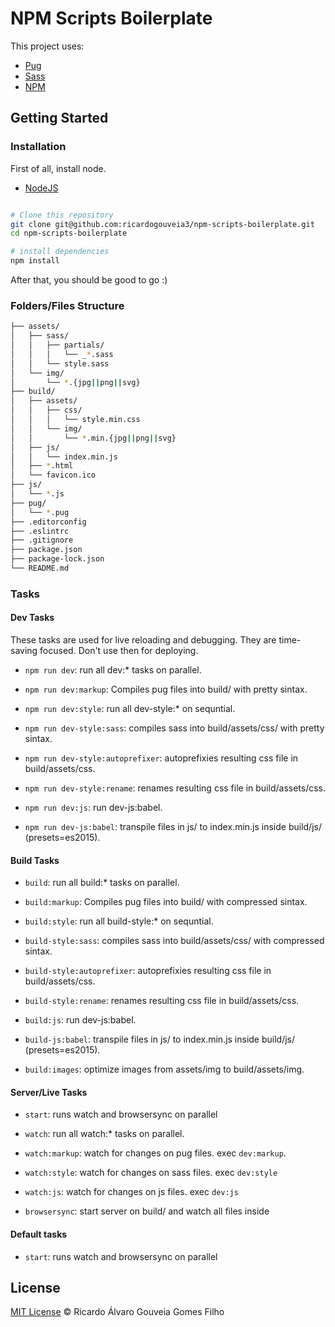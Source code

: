 # NPM Scripts Boilerplate

This project uses:

- [Pug](https://pugjs.org/)
- [Sass](http://sass-lang.com/)
- [NPM](https://www.npmjs.com/)

## Getting Started

### Installation

First of all, install node.

- [NodeJS](http://nodejs.org/)

```sh

# Clone this repository
git clone git@github.com:ricardogouveia3/npm-scripts-boilerplate.git
cd npm-scripts-boilerplate

# install dependencies
npm install

```

After that, you should be good to go :)

### Folders/Files Structure

```sh
├── assets/
│   ├── sass/
│   │   ├── partials/
│   │   │   └── _*.sass
│   │   └── style.sass
│   └── img/
│       └── *.{jpg||png||svg}
├── build/
│   ├── assets/
│   │   ├── css/
│   │   │   └── style.min.css
│   │   └── img/
│   │       └── *.min.{jpg||png||svg}
│   ├── js/
│   │   └── index.min.js
│   ├── *.html
│   └── favicon.ico
├── js/
│   └── *.js
├── pug/
│   └── *.pug
├── .editorconfig
├── .eslintrc
├── .gitignore
├── package.json
├── package-lock.json
└── README.md
```

### Tasks

#### Dev Tasks

These tasks are used for live reloading and debugging. They are time-saving focused. Don't use then for deploying.

- `npm run dev`: run all dev:* tasks on parallel.

- `npm run dev:markup`: Compiles pug files into build/ with pretty sintax.
- `npm run dev:style`: run all dev-style:* on sequntial.
- `npm run dev-style:sass`: compiles sass into build/assets/css/ with pretty sintax.
- `npm run dev-style:autoprefixer`: autoprefixies resulting css file in build/assets/css.
- `npm run dev-style:rename`: renames resulting css file in build/assets/css.
- `npm run dev:js`: run dev-js:babel.
- `npm run dev-js:babel`: transpile files in js/ to index.min.js inside build/js/ (presets=es2015).

#### Build Tasks

- `build`: run all build:* tasks on parallel.

- `build:markup`: Compiles pug files into build/ with compressed sintax.
- `build:style`: run all build-style:* on sequntial.
- `build-style:sass`: compiles sass into build/assets/css/ with compressed sintax.
- `build-style:autoprefixer`: autoprefixies resulting css file in build/assets/css.
- `build-style:rename`: renames resulting css file in build/assets/css.
- `build:js`: run dev-js:babel.
- `build-js:babel`: transpile files in js/ to index.min.js inside build/js/ (presets=es2015).
- `build:images`: optimize images from assets/img to build/assets/img.

#### Server/Live Tasks

- `start`: runs watch and browsersync on parallel

- `watch`: run all watch:* tasks on parallel.
- `watch:markup`: watch for changes on pug files. exec `dev:markup`.
- `watch:style`: watch for changes on sass files. exec `dev:style`
- `watch:js`: watch for changes on js files. exec `dev:js`
- `browsersync`: start server on build/ and watch all files inside

#### Default tasks

- `start`: runs watch and browsersync on parallel

## License

[MIT License](http://ricardogouveia3.mit-license.org/) © Ricardo Álvaro Gouveia Gomes Filho
